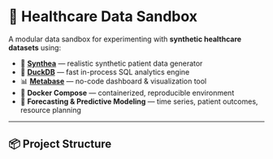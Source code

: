 # 🏥 Healthcare Data Sandbox

A modular data sandbox for experimenting with **synthetic healthcare datasets** using:

- 🧪 [**Synthea**](https://github.com/synthetichealth/synthea) — realistic synthetic patient data generator  
- 🐥 [**DuckDB**](https://duckdb.org) — fast in-process SQL analytics engine  
- 📊 [**Metabase**](https://www.metabase.com/) — no-code dashboard & visualization tool  
- 🐳 **Docker Compose** — containerized, reproducible environment  
- 🤖 **Forecasting & Predictive Modeling** — time series, patient outcomes, resource planning

---

## 📦 Project Structure

